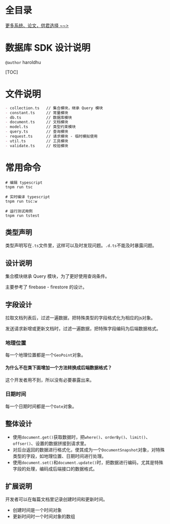 # 全目录

[更多系统、论文，供君选择 ~~>](https://www.bitwise.net.cn)
# 数据库 SDK 设计说明

`@author` haroldhu

[TOC]

# 文件说明

```md
- collection.ts   // 集合模块，继承 Query 模块
- constant.ts     // 常量模块
- db.ts           // 数据库模块
- document.ts     // 文档模块
- model.ts        // 类型约束模块
- query.ts        // 查询模块
- request.ts      // 请求模块 - 临时模拟使用
- util.ts         // 工具模块
- validate.ts     // 校验模块
```

# 常用命令

```shell
# 编辑 typescript
tnpm run tsc

# 实时编译 typescript
tnpm run tsc:w

# 运行测试用例
tnpm run tstest
```

## 类型声明

类型声明写在`.ts`文件里，这样可以及时发现问题。`.d.ts`不能及时暴露问题。

## 设计说明

集合模块继承 Query 模块，为了更好使用查询条件。

主要参考了 firebase - firestore 的设计。

## 字段设计

拉取文档列表后，过滤一遍数据，把特殊类型的字段格式化为相应的js对象。

发送请求新增或更新文档时，过滤一遍数据，把特殊字段编码为后端数据格式。

### 地理位置

每一个地理位置都是一个`GeoPoint`对象。

#### 为什么不在类下面增加一个方法转换成后端数据格式？

这个开发者用不到，所以没有必要暴露出来。

### 日期时间

每一个日期时间都是一个`Date`对象。

## 整体设计

- 使用`document.get()`获取数据时，把`where()`、`orderBy()`、`limit()`、`offser()`、设置的数据拼接到请求里。
- 对后台返回的数据进行格式化，使其成为一个`DocumentSnapshot`对象，对特殊类型的字段，如地理位置、日期时间进行处理。
- 使用`document.set()`和`document.update()`时，把数据进行编码，尤其是特殊字段的处理，编码成后端接口的数据格式。

## 扩展说明

开发者可以在每篇文档里记录创建时间和更新时间。

- 创建时间是一个时间对象
- 更新时间时一个时间对象的数组
